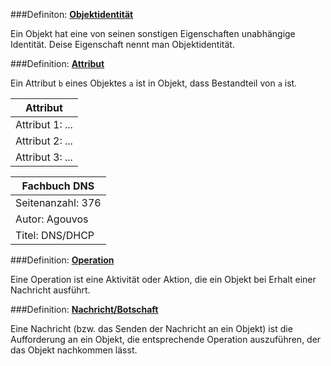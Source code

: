###Definiton: **<u>Objektidentität</u>**

Ein Objekt hat eine von seinen sonstigen Eigenschaften unabhängige Identität.
Deise Eigenschaft nennt man Objektidentität.

###Definition: **<u>Attribut</u>**

Ein Attribut `b` eines Objektes `a` ist in Objekt, dass Bestandteil von `a` ist.

| Attribut |
|---|
| Attribut 1: ... |
| Attribut 2: ... |
| Attribut 3: ... |

| Fachbuch DNS |
|---|
| Seitenanzahl: 376 |
| Autor: Agouvos |
| Titel: DNS/DHCP |

###Definition: **<u>Operation</u>**

Eine Operation ist eine Aktivität oder Aktion, die ein Objekt bei Erhalt einer Nachricht ausführt.

###Definition: **<u>Nachricht/Botschaft</u>**

Eine Nachricht (bzw. das Senden der Nachricht an ein Objekt) ist die Aufforderung an ein Objekt, die entsprechende Operation auszuführen, der das Objekt nachkommen lässt.
